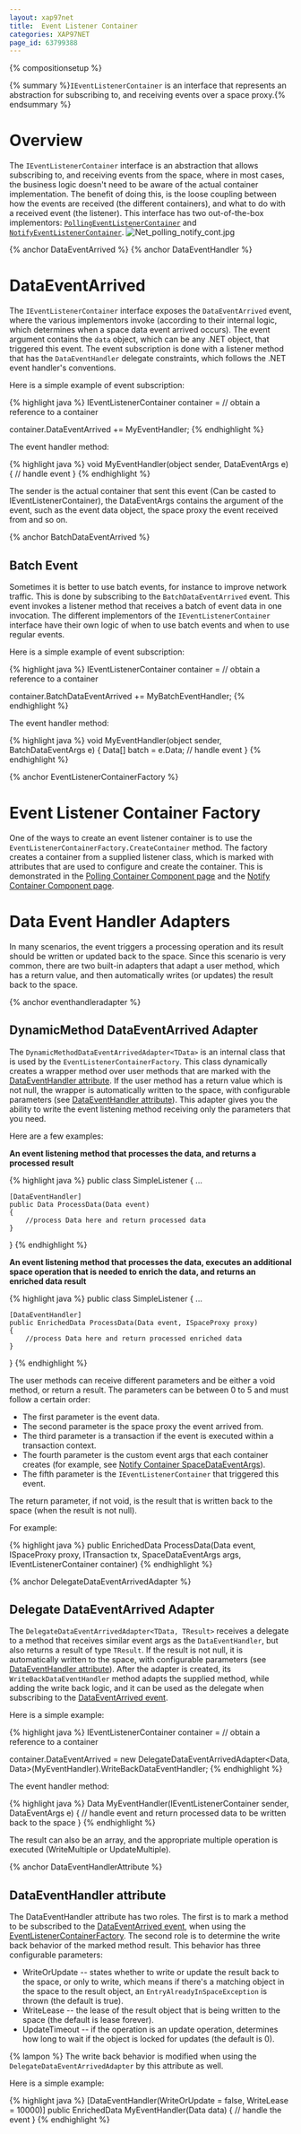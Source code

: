 ```yaml
---
layout: xap97net
title:  Event Listener Container
categories: XAP97NET
page_id: 63799388
---
```


{% compositionsetup %}

{% summary %}`IEventListenerContainer` is an interface that represents an abstraction for subscribing to, and receiving events over a space proxy.{% endsummary %}


# Overview

The `IEventListenerContainer` interface is an abstraction that allows subscribing to, and receiving events from the space, where in most cases, the business logic doesn't need to be aware of the actual container implementation. The benefit of doing this, is the loose coupling between how the events are received (the different containers), and what to do with a received event (the listener). This interface has two out-of-the-box implementors: [`PollingEventListenerContainer`](./polling-container-component.html) and [`NotifyEventListenerContainer`](./notify-container-component.html).
![Net_polling_notify_cont.jpg](/attachment_files/xap97net/Net_polling_notify_cont.jpg)

{% anchor  DataEventArrived %}
{% anchor  DataEventHandler %}

# DataEventArrived

The `IEventListenerContainer` interface exposes the `DataEventArrived` event, where the various implementors invoke (according to their internal logic, which determines when a space data event arrived occurs). The event argument contains the `data` object, which can be any .NET object, that triggered this event. The event subscription is done with a listener method that has the `DataEventHandler` delegate constraints, which follows the .NET event handler's conventions.

Here is a simple example of event subscription:


{% highlight java %}
IEventListenerContainer<Data> container = // obtain a reference to a container

container.DataEventArrived += MyEventHandler;
{% endhighlight %}


The event handler method:


{% highlight java %}
void MyEventHandler(object sender, DataEventArgs<Data> e)
{
    // handle event
}
{% endhighlight %}


The sender is the actual container that sent this event (Can be casted to IEventListenerContainer), the DataEventArgs contains the argument of the event, such as the event data object, the space proxy the event received from and so on.

{% anchor  BatchDataEventArrived %}

## Batch Event

Sometimes it is better to use batch events, for instance to improve network traffic. This is done by subscribing to the `BatchDataEventArrived` event. This event invokes a listener method that receives a batch of event data in one invocation. The different implementors of the `IEventListenerContainer` interface have their own logic of when to use batch events and when to use regular events.

Here is a simple example of event subscription:


{% highlight java %}
IEventListenerContainer<Data> container = // obtain a reference to a container

container.BatchDataEventArrived += MyBatchEventHandler;
{% endhighlight %}


The event handler method:


{% highlight java %}
void MyEventHandler(object sender, BatchDataEventArgs<Data> e)
{
    Data[] batch = e.Data;
    // handle event
}
{% endhighlight %}


{% anchor EventListenerContainerFactory %}

# Event Listener Container Factory

One of the ways to create an event listener container is to use the `EventListenerContainerFactory.CreateContainer` method. The factory creates a container from a supplied listener class, which is marked with attributes that are used to configure and create the container. This is demonstrated in the [Polling Container Component page](./polling-container-component.html) and the [Notify Container Component page](./notify-container-component.html).

# Data Event Handler Adapters

In many scenarios, the event triggers a processing operation and its result should be written or updated back to the space. Since this scenario is very common, there are two built-in adapters that adapt a user method, which has a return value, and then automatically writes (or updates) the result back to the space.

{% anchor eventhandleradapter %}

## DynamicMethod DataEventArrived Adapter

The `DynamicMethodDataEventArrivedAdapter<TData>` is an internal class that is used by the `EventListenerContainerFactory`. This class dynamically creates a wrapper method over user methods that are marked with the [DataEventHandler attribute](#DataEventHandlerAttribute). If the user method has a return value which is not null, the wrapper is automatically written to the space, with configurable parameters (see  [DataEventHandler attribute](#DataEventHandlerAttribute)). This adapter gives you the ability to write the event listening method receiving only the parameters that you need.

Here are a few examples:

**An event listening method that processes the data, and returns a processed result**

{% highlight java %}
public class SimpleListener
{
    ...

    [DataEventHandler]
    public Data ProcessData(Data event)
    {
        //process Data here and return processed data
    }
}
{% endhighlight %}


**An event listening method that processes the data, executes an additional space operation that is needed to enrich the data, and returns an enriched data result**

{% highlight java %}
public class SimpleListener
{
    ...

    [DataEventHandler]
    public EnrichedData ProcessData(Data event, ISpaceProxy proxy)
    {
        //process Data here and return processed enriched data
    }
}
{% endhighlight %}


The user methods can receive different parameters and be either a void method, or return a result. The parameters can be between 0 to 5 and must follow a certain order:

- The first parameter is the event data.
- The second parameter is the space proxy the event arrived from.
- The third parameter is a transaction if the event is executed within a transaction context.
- The fourth parameter is the custom event args that each container creates (for example, see [Notify Container SpaceDataEventArgs](./notify-container-component.html#SpaceDataEventArgs)).
- The fifth parameter is the `IEventListenerContainer` that triggered this event.

The return parameter, if not void, is the result that is written back to the space (when the result is not null).

For example:

{% highlight java %}
public EnrichedData ProcessData(Data event, ISpaceProxy proxy, ITransaction tx, SpaceDataEventArgs<object> args, IEventListenerContainer container)
{% endhighlight %}


{% anchor DelegateDataEventArrivedAdapter %}

## Delegate DataEventArrived Adapter

The `DelegateDataEventArrivedAdapter<TData, TResult>` receives a delegate to a method that receives similar event args as the `DataEventHandler`, but also returns a result of type `TResult`. If the result is not null, it is automatically written to the space, with configurable parameters (see [DataEventHandler attribute](#DataEventHandlerAttribute)). After the adapter is created, its `WriteBackDataEventHandler` method adapts the supplied method, while adding the write back logic, and it can be used as the delegate when subscribing to the [DataEventArrived event](#DataEventArrived).

Here is a simple example:


{% highlight java %}
IEventListenerContainer<Data> container = // obtain a reference to a container

container.DataEventArrived = new DelegateDataEventArrivedAdapter<Data, Data>(MyEventHandler).WriteBackDataEventHandler;
{% endhighlight %}


The event handler method:


{% highlight java %}
Data MyEventHandler(IEventListenerContainer sender, DataEventArgs<Data> e)
{
    // handle event and return processed data to be written back to the space
}
{% endhighlight %}


The result can also be an array, and the appropriate multiple operation is executed (WriteMultiple or UpdateMultiple).

{% anchor DataEventHandlerAttribute %}

## DataEventHandler attribute

The DataEventHandler attribute has two roles. The first is to mark a method to be subscribed to the [DataEventArrived event](#DataEventArrived), when using the [EventListenerContainerFactory](#EventListenerContainerFactory). The second role is to determine the write back behavior of the marked method result. This behavior has three configurable parameters:
- WriteOrUpdate -- states whether to write or update the result back to the space, or only to write, which means if there's a matching object in the space to the result object, an `EntryAlreadyInSpaceException` is thrown (the default is true).
- WriteLease -- the lease of the result object that is being written to the space (the default is lease forever).
- UpdateTimeout -- if the operation is an update operation, determines how long to wait if the object is locked for updates (the default is 0).

{% lampon %} The write back behavior is modified when using the `DelegateDataEventArrivedAdapter` by this attribute as well.

Here is a simple example:


{% highlight java %}
[DataEventHandler(WriteOrUpdate = false, WriteLease = 10000)]
public EnrichedData MyEventHandler(Data data)
{
    // handle the event
}
{% endhighlight %}
